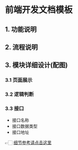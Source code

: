 # 前端开发文档模板 

## 1. 功能说明  

## 2. 流程说明  

## 3. 模块详细设计(配图)  
### 3.1 页面展示
### 3.2 逻辑判断
### 3.3 接口
* 接口名称
* 接口数据类型
* 接口地址


👉🏻 [细节参考请点击这里](https://jishuin.proginn.com/p/763bfbd700e6)
